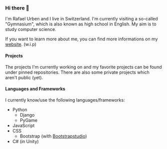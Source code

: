 ### Hi there 👋

I'm Rafael Urben and I live in Switzerland. I'm currently visiting a so-called "Gymnasium", which is also known as high school in English. 
My aim is to study computer science.

If you want to learn more about me, you can find more informations on my [website](https://rafaelurben.ch). (w.i.p)

#### Projects

The projects I'm currently working on and my favorite projects can be found under pinned repositories. There are also some private projects which aren't public (yet).

#### Languages and Frameworks

I currently know/use the following languages/frameworks:

- Python
  - Django
  - PyGame
- JavaScript
- CSS
  - Bootstrap (with [Bootstrapstudio](https://bootstrapstudio.io))
- C# (in Unity)
  
